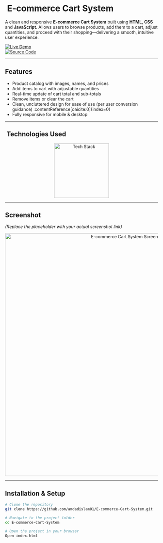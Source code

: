 # ​ E-commerce Cart System

A clean and responsive **E-commerce Cart System** built using **HTML**, **CSS** and **JavaScript**. Allows users to browse products, add them to a cart, adjust quantities, and proceed with their shopping—delivering a smooth, intuitive user experience.

[![Live Demo](https://img.shields.io/badge/🚀_Live_Demo-00C7B7?style=for-the-badge&logo=netlify&logoColor=white)](https://amdadislam01.github.io/E-commerce-Cart-System/)  
[![Source Code](https://img.shields.io/badge/💻_Source_Code-181717?style=for-the-badge&logo=github&logoColor=white)](https://github.com/amdadislam01/E-commerce-Cart-System)

---

##  Features

-  Product catalog with images, names, and prices  
-  Add items to cart with adjustable quantities  
-  Real-time update of cart total and sub-totals  
-  Remove items or clear the cart  
-  Clean, uncluttered design for ease of use (per user conversion guidance) :contentReference[oaicite:0]{index=0}  
-  Fully responsive for mobile & desktop

---

## ​ Technologies Used

<p align="center">
  <img src="https://skillicons.dev/icons?i=html,css,js,netlify" alt="Tech Stack" width="180"/>
</p>

---

##  Screenshot

*(Replace the placeholder with your actual screenshot link)*

<p align="center">
  <img src="https://i.postimg.cc/YOUR_IMAGE_LINK.png" alt="E-commerce Cart System Screenshot" width="800"/>
</p>

---

##  Installation & Setup

```bash
# Clone the repository
git clone https://github.com/amdadislam01/E-commerce-Cart-System.git

# Navigate to the project folder
cd E-commerce-Cart-System

# Open the project in your browser
Open index.html

